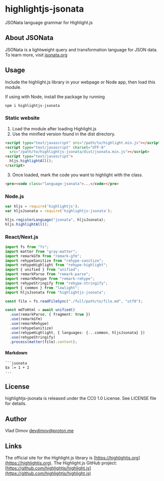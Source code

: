 # highlightjs-jsonata
JSONata language grammar for Highlight.js

## About JSONata
JSONata is a lightweight query and transformation language for JSON data. To learn more, visit [jsonata.org](https://jsonata.org/)

## Usage
Include the highlight.js library in your webpage or Node app, then load this module.

If using with Node, install the package by running

```bash
npm i highlightjs-jsonata
```

### Static website

1. Load the module after loading Highlight.js
2. Use the minified version found in the dist directory.

```html
<script type="text/javascript" src="/path/to/highlight.min.js"></script>
<script type="text/javascript" charset="UTF-8"
  src="/path/to/highlightjs-jsonata/dist/jsonata.min.js"></script>
<script type="text/javascript">
  hljs.highlightAll();
</script>
```

3. Once loaded, mark the code you want to highlight with the class.

```html
<pre><code class="language-jsonata">...</code></pre>
```

### Node.js

```javascript
var hljs = require('highlightjs');
var hljsJsonata = require('highlightjs-jsonata');

hljs.registerLanguage("jsonata", hljsJsonata);
hljs.highlightAll();
```

### React/Next.js

```typescript
import fs from "fs";
import matter from "gray-matter";
import remarkGfm from "remark-gfm";
import rehypeSanitize from "rehype-sanitize";
import rehypeHighlight from "rehype-highlight";
import { unified } from "unified";
import remarkParse from "remark-parse";
import remarkRehype from "remark-rehype";
import rehypeStringify from "rehype-stringify";
import { common } from "lowlight";
import hljsJsonata from "highlightjs-jsonata";

const file = fs.readFileSync("./full/path/to/file.md", "utf8");

const mdToHtml = await unified()
  .use(remarkParse, { fragment: true })
  .use(remarkGfm)
  .use(remarkRehype)
  .use(rehypeSanitize)
  .use(rehypeHighlight, { languages: {...common, hljsJsonata} })
  .use(rehypeStringify)
  .process(matter(file).content);
```

#### Markdown

```jsonata
```jsonata
$a := 1 + 2
... 
```

## License
highlightjs-jsonata is released under the CC0 1.0 License. See LICENSE file for details.

## Author
Vlad Dimov [devdimov@proton.me](mailto:devdimov@proton.me)

## Links
The official site for the Highlight.js library is [https://highlightjs.org](https://highlightjs.org).
The Highlight.js GitHub project: [https://github.com/highlightjs/highlight.js](https://github.com/highlightjs/highlight.js)
